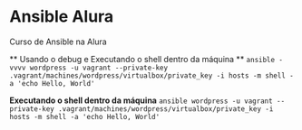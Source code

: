 # Ansible Alura
Curso de Ansible na Alura

** Usando o debug e Executando o shell dentro da máquina **
 ```ansible -vvvv wordpress -u vagrant --private-key .vagrant/machines/wordpress/virtualbox/private_key -i hosts -m shell -a 'echo Hello, World'```

**Executando o shell dentro da máquina**
 ```ansible wordpress -u vagrant --private-key .vagrant/machines/wordpress/virtualbox/private_key -i hosts -m shell -a 'echo Hello, World'```